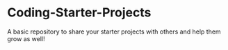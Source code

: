 # Coding-Starter-Projects
A basic repository to share your starter projects with others and help them grow as well!
